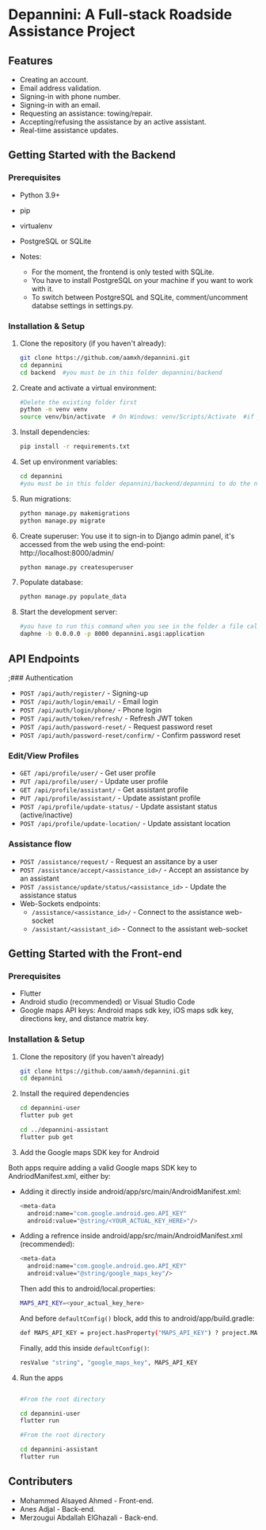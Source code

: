 # Depannini: A Full-stack Roadside Assistance Project

## Features

- Creating an account. 
- Email address validation.
- Signing-in with phone number.
- Signing-in with an email.
- Requesting an assistance: towing/repair.
- Accepting/refusing the assistance by an active assistant.
- Real-time assistance updates.

## Getting Started with the Backend

### Prerequisites

- Python 3.9+
- pip
- virtualenv
- PostgreSQL or SQLite

- Notes: 
   - For the moment, the frontend is only tested with SQLite. 
   - You have to install PostgreSQL on your machine if you want to work with it.
   - To switch between PostgreSQL and SQLite, comment/uncomment databse settings in settings.py.

### Installation & Setup

1. Clone the repository (if you haven't already):

   ```bash
   git clone https://github.com/aamxh/depannini.git
   cd depannini
   cd backend  #you must be in this folder depannini/backend
   ```

2. Create and activate a virtual environment:

   ```bash
   #Delete the existing folder first
   python -m venv venv
   source venv/bin/activate  # On Windows: venv/Scripts/Activate  #if you had problem look how to change the restriction policy
   ```

3. Install dependencies:

   ```bash
   pip install -r requirements.txt
   ```

4. Set up environment variables:

   ```bash
   cd depannini
   #you must be in this folder depannini/backend/depannini to do the next steps
   ```

5. Run migrations:

   ```bash
   python manage.py makemigrations
   python manage.py migrate
   ```

6. Create superuser:
You use it to sign-in to Django admin panel, it's accessed from the web using the end-point: http://localhost:8000/admin/

   ```bash
   python manage.py createsuperuser
   ```

7. Populate database:

   ```bash
   python manage.py populate_data
   ```

8. Start the development server:

   ```bash
   #you have to run this command when you see in the folder a file called manage.py
   daphne -b 0.0.0.0 -p 8000 depannini.asgi:application
   ```

## API Endpoints

;### Authentication

- `POST /api/auth/register/` - Signing-up
- `POST /api/auth/login/email/` - Email login
- `POST /api/auth/login/phone/` - Phone login
- `POST /api/auth/token/refresh/` - Refresh JWT token 
- `POST /api/auth/password-reset/` - Request password reset
- `POST /api/auth/password-reset/confirm/` - Confirm password reset

### Edit/View Profiles

- `GET /api/profile/user/` - Get user profile
- `PUT /api/profile/user/` - Update user profile
- `GET /api/profile/assistant/` - Get assistant profile
- `PUT /api/profile/assistant/` - Update assistant profile
- `POST /api/profile/update-status/` - Update assistant status (active/inactive)
- `POST /api/profile/update-location/` - Update assistant location

### Assistance flow

- `POST /assistance/request/` - Request an assitance by a user
- `POST /assistance/accept/<assistance_id>/` - Accept an assistance by an assistant
- `POST /assistance/update/status/<assistance_id>` - Update the assistance status
- Web-Sockets endpoints:
   - `/assistance/<assistance_id>/` - Connect to the assistance web-socket
   - `/assistant/<assistant_id>` - Connect to the assistant web-socket

## Getting Started with the Front-end

### Prerequisites

- Flutter
- Android studio (recommended) or Visual Studio Code
- Google maps API keys: Android maps sdk key, iOS maps sdk key, directions key, and distance matrix key.

### Installation & Setup

1. Clone the repository (if you haven't already)

   ```bash
   git clone https://github.com/aamxh/depannini.git
   cd depannini
   ```

2. Install the required dependencies

   ```bash
   cd depannini-user
   flutter pub get

   cd ../depannini-assistant
   flutter pub get
   ```

3. Add the Google maps SDK key for Android

Both apps require adding a valid Google maps SDK key to AndriodManifest.xml, either by:
  
   - Adding it directly inside android/app/src/main/AndroidManifest.xml: 
  
      ```bash
      <meta-data
        android:name="com.google.android.geo.API_KEY"
        android:value="@string/<YOUR_ACTUAL_KEY_HERE>"/>
      ```

   - Adding a refrence inside android/app/src/main/AndroidManifest.xml (recommended):
 
      ```bash
      <meta-data
        android:name="com.google.android.geo.API_KEY"
        android:value="@string/google_maps_key"/>
      ```
 
      Then add this to android/local.properties:
     
        ```bash
        MAPS_API_KEY=<your_actual_key_here>
        ```

      And before `defaultConfig()` block, add this to android/app/build.gradle:

        ```bash
        def MAPS_API_KEY = project.hasProperty("MAPS_API_KEY") ? project.MAPS_API_KEY : ""
        ``` 
  
      Finally, add this inside `defaultConfig()`:

        ```bash
        resValue "string", "google_maps_key", MAPS_API_KEY
        ```

4. Run the apps

   ```bash
   
   #From the root directory
   
   cd depannini-user
   flutter run

   #From the root directory

   cd depannini-assistant
   flutter run

   ```

## Contributers

- Mohammed Alsayed Ahmed - Front-end.
- Anes Adjal - Back-end.
- Merzougui Abdallah ElGhazali - Back-end.